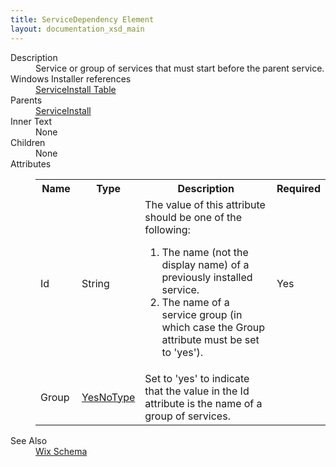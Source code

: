 ```yaml
---
title: ServiceDependency Element
layout: documentation_xsd_main
---
```

<dl>
  <dt>Description</dt>
  <dd>                 Service or group of services that must start before the parent service.             </dd>
  <dt>Windows Installer references</dt>
  <dd>
    <a href="http://msdn.microsoft.com/library/aa371637.aspx" target="_blank">ServiceInstall Table</a>
  </dd>
  <dt>Parents</dt>
  <dd>
    <a href="../serviceinstall/">ServiceInstall</a>
  </dd>
  <dt>Inner Text</dt>
  <dd>None</dd>
  <dt>Children</dt>
  <dd>None</dd>
  <dt>Attributes</dt>
  <dd>
    <table cellspacing="0" cellpadding="0" class="schema">
      <tr>
        <th width="15%">Name</th>
        <th width="15%">Type</th>
        <th width="65%">Description</th>
        <th width="15%">Required</th>
      </tr>
      <tr>
        <td>Id</td>
        <td>String</td>
        <td>                         The value of this attribute should be one of the following:                         <ol><li>The name (not the display name) of a previously installed service.</li><li>The name of a service group (in which case the Group attribute must be set to 'yes').</li></ol></td>
        <td>Yes</td>
      </tr>
      <tr>
        <td>Group</td>
        <td><a href="../simple_type_yesnotype/">YesNoType</a></td>
        <td>                         Set to 'yes' to indicate that the value in the Id attribute is the name of a group of services.                     </td>
        <td>&nbsp;</td>
      </tr>
    </table>
  </dd>
  <dt>See Also</dt>
  <dd>
    <a href="../wix">Wix Schema</a>
  </dd>
</dl>
